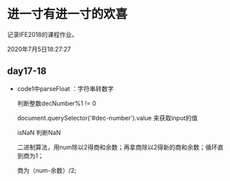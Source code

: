 # 进一寸有进一寸的欢喜

记录IFE2018的课程作业。

2020年7月5日18:27:27

## day17-18

- code1中parseFloat ：字符串转数字

  判断整数decNumber%1 != 0

  document.querySelector('#dec-number').value 来获取input的值 

  isNaN 判断NaN

  二进制算法，用num除以2得商和余数；再拿商除以2得新的商和余数；循环直到商为1；

  商为（num-余数）/2;

  

